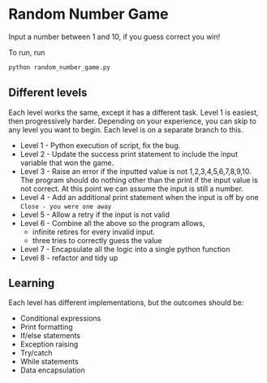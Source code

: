 # Random Number Game

Input a number between 1 and 10, if you guess correct you win!

To run, run 
```sh
python random_number_game.py
```

## Different levels
Each level works the same, except it has a different task.
Level 1 is easiest, then progressively harder.
Depending on your experience, you can skip to any level you want to begin.
Each level is on a separate branch to this.



* Level 1 - Python execution of script, fix the bug.
* Level 2 - Update the success print statement to include the input variable that won the game.
* Level 3 - Raise an error if the inputted value is not 1,2,3,4,5,6,7,8,9,10. The program should do nothing other than the print if the input value is not correct. At this point we can assume the input is still a number.
* Level 4 - Add an additional print statement when the input is off by one
    `Close - you were one away`
* Level 5 - Allow a retry if the input is not valid
* Level 6 - Combine all the above so the program allows, 
    * infinite retires for every invalid input.
    * three tries to correctly guess the value
* Level 7 - Encapsulate all the logic into a single python function
* Level 8 - refactor and tidy up


## Learning
Each level has different implementations, but the outcomes should be:
* Conditional expressions
* Print formatting
* If/else statements
* Exception raising
* Try/catch
* While statements
* Data encapsulation